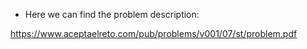 - Here we can find the problem description:

https://www.aceptaelreto.com/pub/problems/v001/07/st/problem.pdf
